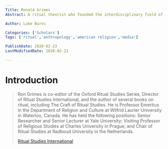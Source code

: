 ```yaml
---
Title: Ronald Grimes
Abstract: A ritual theorist who founded the interdisciplinary field of ritual studies.

Author: Luke Burns

Categories: ['Scholars']
Tags: ['ritual','anthropology','american religion','media']

PublishDate: 2020-02-23
LastModifiedDate: 2020-02-23

---
```

# Introduction
>Ron Grimes is co-editor of the Oxford Ritual Studies Series, Director of Ritual Studies International, and the author of several books on ritual, including The Craft of Ritual Studies. He is Professor Emeritus in the Department of Religion and Culture at Wilfrid Laurier University in Waterloo, Canada. He has held the following positions: Senior Researcher and Senior Lecturer at Yale University; Visiting Professor of Religious Studies at Charles University in Prague; and Chair of Ritual Studies at Radboud University in the Netherlands.
>
>[Ritual Studies International](https://ronaldlgrimes.twohornedbull.ca)